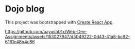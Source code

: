 # Dojo blog

This project was bootstrapped with [Create React App](https://github.com/facebook/create-react-app).


https://github.com/aayush01x/Web-Dev-Assignments/assets/153027947/d5049222-0d43-41a8-bc92-6161e48b4c86

